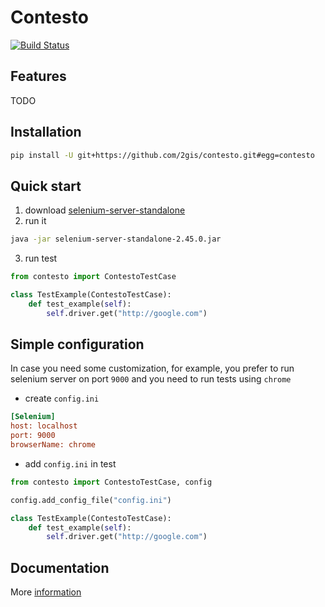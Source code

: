 # Contesto

[![Build Status](https://travis-ci.org/2gis/contesto.svg?branch=master)](https://travis-ci.org/2gis/contesto)

## Features

TODO

## Installation
```bash
pip install -U git+https://github.com/2gis/contesto.git#egg=contesto
```

## Quick start

1. download [selenium-server-standalone](http://www.seleniumhq.org/download/)
2. run it
```bash
java -jar selenium-server-standalone-2.45.0.jar
```
3. run test
```python
from contesto import ContestoTestCase

class TestExample(ContestoTestCase):
    def test_example(self):
        self.driver.get("http://google.com")
```

## Simple configuration

In case you need some customization, for example, you prefer to run selenium server on port `9000` and you need to run tests using `chrome`
+ create `config.ini`
```ini
[Selenium]
host: localhost
port: 9000
browserName: chrome
```
+ add `config.ini` in test
```python
from contesto import ContestoTestCase, config

config.add_config_file("config.ini")

class TestExample(ContestoTestCase):
    def test_example(self):
        self.driver.get("http://google.com")
```

## Documentation

More [information](http://contesto.readthedocs.org/)
